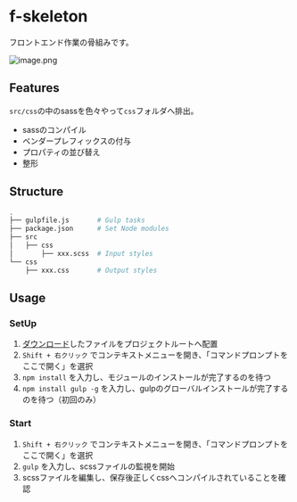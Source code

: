 f-skeleton
==========

フロントエンド作業の骨組みです。

![image.png](https://bytebucket.org/pamlab/f-skeleton/raw/896488512eac125d680d1f561494be60256c2a6e/image.png?token=414715aac63e412082a910ad2479b62aac3530d8)

Features
--------

`src/css`の中のsassを色々やって`css`フォルダへ排出。

- sassのコンパイル
- ベンダープレフィックスの付与
- プロパティの並び替え
- 整形

Structure
---------

```bash
.
├── gulpfile.js       # Gulp tasks
├── package.json      # Set Node modules
├── src
│   ├── css
│       ├── xxx.scss  # Input styles
└── css
    ├── xxx.css       # Output styles
```

Usage
-----

### SetUp

1. [ダウンロード](https://bitbucket.org/hirofumi_i/imgoptim/downloads)したファイルをプロジェクトルートへ配置
2. `Shift + 右クリック` でコンテキストメニューを開き、「コマンドプロンプトをここで開く」を選択
3. `npm install` を入力し、モジュールのインストールが完了するのを待つ
4. `npm install gulp -g` を入力し、gulpのグローバルインストールが完了するのを待つ（初回のみ）

### Start

1. `Shift + 右クリック` でコンテキストメニューを開き、「コマンドプロンプトをここで開く」を選択
2. `gulp` を入力し、scssファイルの監視を開始
3. scssファイルを編集し、保存後正しくcssへコンパイルされていることを確認
